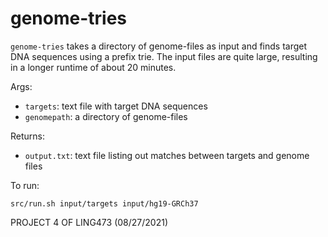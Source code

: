 # genome-tries
```genome-tries``` takes a directory of genome-files as input and finds target DNA sequences using a prefix trie. The input files are quite large, resulting in a longer runtime of about 20 minutes. 

Args: 
* ```targets```: text file with target DNA sequences
* ```genomepath```: a directory of genome-files

Returns: 
* ```output.txt```: text file listing out matches between targets and genome files

To run: 
```
src/run.sh input/targets input/hg19-GRCh37
```

PROJECT 4 OF LING473 (08/27/2021)
